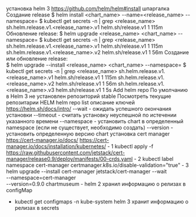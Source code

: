 установка helm 3
https://github.com/helm/helm#install
шпаргалка
 Создание release
  $ helm install <chart_name> --name=<release_name> --namespace=<namespace>
  $ kubectl get secrets -n <namespace> | grep <release_name>
  sh.helm.release.v1.<release_name>.v1 helm.sh/release.v1 1 115m
 Обновление release:
  $ helm upgrade <release_name> <chart_name> --namespace=<namespace>
  $ kubectl get secrets -n <namespace> | grep <release_name>
  sh.helm.release.v1.<release_name>.v1 helm.sh/release.v1 1 115m
  sh.helm.release.v1.<release_name>.v2 helm.sh/release.v1 1 56m
 Создание или обновление release:  
  $ helm upgrade --install <release_name> <chart_name> --namespace=<namespace>
  $ kubectl get secrets -n <namespace> | grep <release_name>
  sh.helm.release.v1.<release_name>.v1 helm.sh/release.v1 1 115m
  sh.helm.release.v1.<release_name>.v2 helm.sh/release.v1 1 56m
  sh.helm.release.v1.<release_name>.v3 helm.sh/release.v1 1 5s
Add helm repo
  По умолчанию в Helm 3 не установлен репозиторий stable
Посмотреть текущие репозитарии HELM 
  helm repo list
описание ключей https://helm.sh/docs/intro/
--wait -   ожидать успешного окончания установки 
--timeout - считать установку неуспешной по истечении указанного времени
--namespace - установить chart в определенный namespace (если не существует, необходимо создать)
--version - установить определенную версию chart
установка cert manager
    https://cert-manager.io/docs/
    https://cert-manager.io/docs/installation/kubernetes/
    - 1
        kubectl apply -f https://raw.githubusercontent.com/jetstack/cert-manager/release0.9/deploy/manifests/00-crds.yaml
    - 2
        kubectl label namespace cert-manager certmanager.k8s.io/disable-validation="true"
    - 3
        helm upgrade --install cert-manager jetstack/cert-manager --wait \
        --namespace=cert-manager \
        --version=0.9.0
chartmuseum - 
helm 2 хранил информацию о релизах в configMap 
 - kubectl get configmaps -n kube-system
helm 3 хранит информацию о релизах в secrets